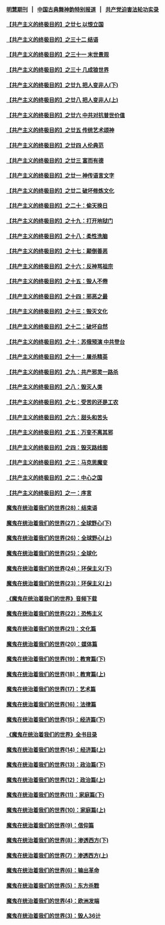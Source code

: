 #### [明慧期刊](https://github.com/gfw-breaker/mh-qikan) &nbsp;&nbsp;|&nbsp;&nbsp; [中国古典舞神韵特别报道](https://github.com/gfw-breaker/mh-news/blob/master/shenyun.md?t=07110636) &nbsp;&nbsp;|&nbsp;&nbsp; [共产党迫害法轮功实录](https://github.com/gfw-breaker/mh-news/blob/master/README.md?t=07110636)  

#### [【共产主义的终极目的】之廿七 以恨立国](../pages/nsc422/n11336944.md?t=07110636) 

#### [【共产主义的终极目的】之三十二 结语](../pages/nsc422/n11360535.md?t=07110636) 

#### [【共产主义的终极目的】之三十一 末世景观](../pages/nsc422/n11351129.md?t=07110636) 

#### [【共产主义的终极目的】之三十 几成狼世界](../pages/nsc422/n11348280.md?t=07110636) 

#### [【共产主义的终极目的】之廿九 把人变非人(下)](../pages/nsc422/n11344140.md?t=07110636) 

#### [【共产主义的终极目的】之廿八 把人变非人(上)](../pages/nsc422/n11340492.md?t=07110636) 

#### [【共产主义的终极目的】之廿六 中共对抗普世价值](../pages/nsc422/n11324785.md?t=07110636) 

#### [【共产主义的终极目的】之廿五 传统艺术颂神](../pages/nsc422/n11296396.md?t=07110636) 

#### [【共产主义的终极目的】之廿四 人伦典范](../pages/nsc422/n11296397.md?t=07110636) 

#### [【共产主义的终极目的】之廿三 富而有德](../pages/nsc422/n11283598.md?t=07110636) 

#### [【共产主义的终极目的】之廿一 神传语言文字](../pages/nsc422/n11263265.md?t=07110636) 

#### [【共产主义的终极目的】之廿二 破坏修炼文化](../pages/nsc422/n11245728.md?t=07110636) 

#### [【共产主义的终极目的】之二十：偷天换日](../pages/nsc422/n11238846.md?t=07110636) 

#### [【共产主义的终极目的】之十九：打开地狱门](../pages/nsc422/n11206376.md?t=07110636) 

#### [【共产主义的终极目的】之十八：柔性洗脑](../pages/nsc422/n11199994.md?t=07110636) 

#### [【共产主义的终极目的】之十七：颠倒善恶](../pages/nsc422/n11179782.md?t=07110636) 

#### [【共产主义的终极目的】之十六：反神骂祖宗](../pages/nsc422/n11166798.md?t=07110636) 

#### [【共产主义的终极目的】之十五：毁人不倦](../pages/nsc422/n11166792.md?t=07110636) 

#### [【共产主义的终极目的】之十四：邪恶之最](../pages/nsc422/n11150249.md?t=07110636) 

#### [【共产主义的终极目的】之十三：毁灭文化](../pages/nsc422/n11135227.md?t=07110636) 

#### [【共产主义的终极目的】之十二：破坏自然](../pages/nsc422/n11135214.md?t=07110636) 

#### [【共产主义的终极目的】之十：苏俄预演 中共登台](../pages/nsc422/n11118424.md?t=07110636) 

#### [【共产主义的终极目的】之十一：屠杀精英](../pages/nsc422/n11118442.md?t=07110636) 

#### [【共产主义的终极目的】之九：共产邪灵一路杀](../pages/nsc422/n11114139.md?t=07110636) 

#### [【共产主义的终极目的】之八：毁灭人类](../pages/nsc422/n11108503.md?t=07110636) 

#### [【共产主义的终极目的】之七：受苦的还是工农](../pages/nsc422/n11101809.md?t=07110636) 

#### [【共产主义的终极目的】之六：甜头和苦头](../pages/nsc422/n11096971.md?t=07110636) 

#### [【共产主义的终极目的】之五：万变不离其邪](../pages/nsc422/n11091285.md?t=07110636) 

#### [【共产主义的终极目的】之四：毁灭路线图](../pages/nsc422/n11086284.md?t=07110636) 

#### [【共产主义的终极目的】之三：马克思魔变](../pages/nsc422/n11061941.md?t=07110636) 

#### [【共产主义的终极目的】之二：中心之国](../pages/nsc422/n11047728.md?t=07110636) 

#### [【共产主义的终极目的】之一：序言](../pages/nsc422/n11086077.md?t=07110636) 

#### [魔鬼在统治着我们的世界(28)：结束语](../pages/nsc422/n10936246.md?t=07110636) 

#### [魔鬼在统治着我们的世界(27)：全球野心(下)](../pages/nsc422/n10928319.md?t=07110636) 

#### [魔鬼在统治着我们的世界(26)：全球野心(上)](../pages/nsc422/n10900318.md?t=07110636) 

#### [魔鬼在统治着我们的世界(25)：全球化](../pages/nsc422/n10788205.md?t=07110636) 

#### [魔鬼在统治着我们的世界(24)：环保主义(下)](../pages/nsc422/n10695307.md?t=07110636) 

#### [魔鬼在统治着我们的世界(23)：环保主义(上)](../pages/nsc422/n10688613.md?t=07110636) 

#### [《魔鬼在统治着我们的世界》音频下载](../pages/nsc422/n10635553.md?t=07110636) 

#### [魔鬼在统治着我们的世界(22)：恐怖主义](../pages/nsc422/n10614727.md?t=07110636) 

#### [魔鬼在统治着我们的世界(21)：文化篇](../pages/nsc422/n10597706.md?t=07110636) 

#### [魔鬼在统治着我们的世界(20)：媒体篇](../pages/nsc422/n10586579.md?t=07110636) 

#### [魔鬼在统治着我们的世界(19)：教育篇(下)](../pages/nsc422/n10564808.md?t=07110636) 

#### [魔鬼在统治着我们的世界(18)：教育篇(上)](../pages/nsc422/n10526970.md?t=07110636) 

#### [魔鬼在统治着我们的世界(17)：艺术篇](../pages/nsc422/n10499093.md?t=07110636) 

#### [魔鬼在统治着我们的世界(16)：法律篇](../pages/nsc422/n10485969.md?t=07110636) 

#### [魔鬼在统治着我们的世界(15)：经济篇(下)](../pages/nsc422/n10469975.md?t=07110636) 

#### [《魔鬼在统治着我们的世界》全书目录](../pages/nsc422/n10464261.md?t=07110636) 

#### [魔鬼在统治着我们的世界(14)：经济篇(上)](../pages/nsc422/n10457370.md?t=07110636) 

#### [魔鬼在统治着我们的世界(13)：政治篇(下)](../pages/nsc422/n10448270.md?t=07110636) 

#### [魔鬼在统治着我们的世界(12)：政治篇(上)](../pages/nsc422/n10444576.md?t=07110636) 

#### [魔鬼在统治着我们的世界(11)：家庭篇(下)](../pages/nsc422/n10440961.md?t=07110636) 

#### [魔鬼在统治着我们的世界(10)：家庭篇(上)](../pages/nsc422/n10435448.md?t=07110636) 

#### [魔鬼在统治着我们的世界(9)：信仰篇](../pages/nsc422/n10432159.md?t=07110636) 

#### [魔鬼在统治着我们的世界(8)：渗透西方(下)](../pages/nsc422/n10429603.md?t=07110636) 

#### [魔鬼在统治着我们的世界(7)：渗透西方(上)](../pages/nsc422/n10426013.md?t=07110636) 

#### [魔鬼在统治着我们的世界(6)：输出革命](../pages/nsc422/n10421536.md?t=07110636) 

#### [魔鬼在统治着我们的世界(5)：东方杀戮](../pages/nsc422/n10417707.md?t=07110636) 

#### [魔鬼在统治着我们的世界(4)：欧洲发端](../pages/nsc422/n10414890.md?t=07110636) 

#### [魔鬼在统治着我们的世界(3)：毁人36计](../pages/nsc422/n10411583.md?t=07110636) 

